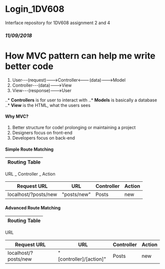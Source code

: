 # Login_1DV608
Interface repository for 1DV608 assignment 2 and 4


### _11/09/2018_

# How MVC pattern can help me write better code

1. User---(request)--->Controller<---(data)--->Model
2. Controller---(data)--->View
3. View---(response)--->User

..* **Controllers** is for user to interact with
..* **Models** is basically a database
..* **View** is the HTML, what the users sees

#### Why MVC?
1. Better structure for code! prolonging or maintaining a project 
2. Designers focus on front-end
3. Developers focus on back-end

#### Simple Route Matching

Routing Table |
 ---------- |
URL _ Controller _ Action

Request URL | URL | Controller | Action
 ---------- | --- | ---------- | ------
localhost/?posts/new | "posts/new" | Posts | new

#### Advanced Route Matching

Routing Table |
 ---------- |
URL

Request URL | URL | Controller | Action
 ---------- | --- | ---------- | ------
localhost/?posts/new | "[controller]/[action]" | Posts | new